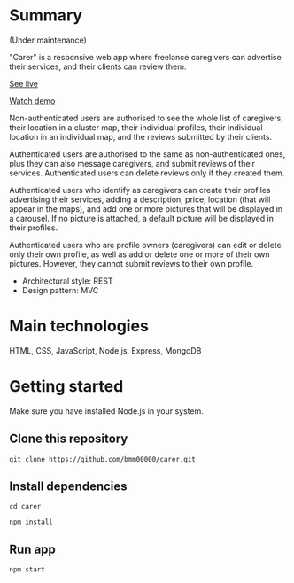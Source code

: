 # Summary

(Under maintenance)

"Carer" is a responsive web app where freelance caregivers can advertise their services, and their clients can review them.

[See live](https://guarded-brushlands-72379.herokuapp.com/)

[Watch demo](https://www.loom.com/share/d2046c084c82494794814db0210cf495)

Non-authenticated users are authorised to see the whole list of caregivers, their location in a cluster map, their individual profiles, their individual location in an individual map, and the reviews submitted by their clients.

Authenticated users are authorised to the same as non-authenticated ones, plus they can also message caregivers, and submit reviews of their services. Authenticated users can delete reviews only if they created them.

Authenticated users who identify as caregivers can create their profiles advertising their services, adding a description, price, location (that will appear in the maps), and add one or more pictures that will be displayed in a carousel. If no picture is attached, a default picture will be displayed in their profiles.

Authenticated users who are profile owners (caregivers) can edit or delete only their own profile, as well as add or delete one or more of their own pictures. However, they cannot submit reviews to their own profile.

- Architectural style: REST
- Design pattern: MVC

# Main technologies

HTML, CSS, JavaScript, Node.js, Express, MongoDB

# Getting started

Make sure you have installed Node.js in your system.

## Clone this repository

`git clone https://github.com/bmm00000/carer.git`

## Install dependencies

`cd carer`

`npm install`

## Run app

`npm start`
